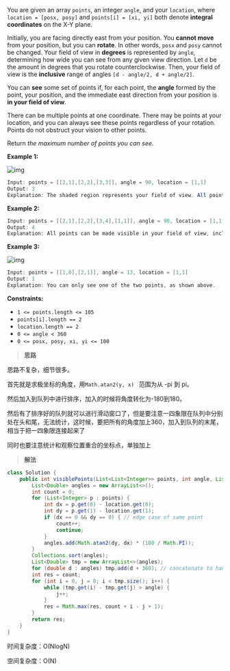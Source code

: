 You are given an array `points`, an integer `angle`, and your `location`, where `location = [posx, posy]` and `points[i] = [xi, yi]` both denote **integral coordinates** on the X-Y plane.

Initially, you are facing directly east from your position. You **cannot move** from your position, but you can **rotate**. In other words, `posx` and `posy` cannot be changed. Your field of view in **degrees** is represented by `angle`, determining how wide you can see from any given view direction. Let `d` be the amount in degrees that you rotate counterclockwise. Then, your field of view is the **inclusive** range of angles `[d - angle/2, d + angle/2]`.



You can **see** some set of points if, for each point, the **angle** formed by the point, your position, and the immediate east direction from your position is **in your field of view**.

There can be multiple points at one coordinate. There may be points at your location, and you can always see these points regardless of your rotation. Points do not obstruct your vision to other points.

Return *the maximum number of points you can see*.

 

**Example 1:**

![img](https://assets.leetcode.com/uploads/2020/09/30/89a07e9b-00ab-4967-976a-c723b2aa8656.png)

```java
Input: points = [[2,1],[2,2],[3,3]], angle = 90, location = [1,1]
Output: 3
Explanation: The shaded region represents your field of view. All points can be made visible in your field of view, including [3,3] even though [2,2] is in front and in the same line of sight.
```

**Example 2:**

```java
Input: points = [[2,1],[2,2],[3,4],[1,1]], angle = 90, location = [1,1]
Output: 4
Explanation: All points can be made visible in your field of view, including the one at your location.
```

**Example 3:**

![img](https://assets.leetcode.com/uploads/2020/09/30/5010bfd3-86e6-465f-ac64-e9df941d2e49.png)

```java
Input: points = [[1,0],[2,1]], angle = 13, location = [1,1]
Output: 1
Explanation: You can only see one of the two points, as shown above.
```

 

**Constraints:**

- `1 <= points.length <= 105`
- `points[i].length == 2`
- `location.length == 2`
- `0 <= angle < 360`
- `0 <= posx, posy, xi, yi <= 100`

> **思路**

思路不复杂，细节很多。

首先就是求极坐标的角度，用`Math.atan2(y, x) ` 范围为从 -pi 到 pi。

然后加入到队列中进行排序，加入的时候将角度转化为-180到180。

然后有了排序好的队列就可以进行滑动窗口了，但是要注意一四象限在队列中分别处在头和尾，无法统计，这时候，要把所有的角度加上360，加入到队列的末尾，相当于把一四象限连接起来了

同时也要注意统计和观察位置重合的坐标点，单独加上

> **解法**

```java
class Solution {
    public int visiblePoints(List<List<Integer>> points, int angle, List<Integer> location) {
        List<Double> angles = new ArrayList<>();
        int count = 0;
        for (List<Integer> p : points) {
            int dx = p.get(0) - location.get(0);
            int dy = p.get(1) - location.get(1);
            if (dx == 0 && dy == 0) { // edge case of same point
                count++;
                continue;
            } 
            angles.add(Math.atan2(dy, dx) * (180 / Math.PI));
        }
        Collections.sort(angles);
        List<Double> tmp = new ArrayList<>(angles);
        for (double d : angles) tmp.add(d + 360); // concatenate to handle edge case
        int res = count;
        for (int i = 0, j = 0; i < tmp.size(); i++) {
            while (tmp.get(i) - tmp.get(j) > angle) {
                j++;
            }
            res = Math.max(res, count + i - j + 1);
        }
        return res;
    }
}
```

时间复杂度：O(NlogN)

空间复杂度：O(N)